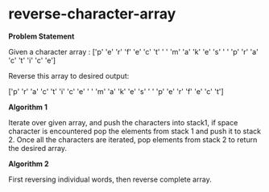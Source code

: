# reverse-character-array

**Problem Statement**

Given a character array : ['p' 'e' 'r' 'f' 'e' 'c' 't' ' ' 'm' 'a' 'k' 'e' 's' ' ' 'p' 'r' 'a' 'c' 't' 'i' 'c' 'e']

Reverse this array to desired output:

['p' 'r' 'a' 'c' 't' 'i' 'c' 'e' ' ' 'm' 'a' 'k' 'e' 's' ' ' 'p' 'e' 'r' 'f' 'e' 'c' 't']

**Algorithm 1**

Iterate over given array, and push the characters into stack1, if space character is encountered pop the elements from stack 1 and push it to stack 2.
Once all the characters are iterated, pop elements from stack 2 to return the desired array.

**Algorithm 2**

First reversing individual words, then reverse complete array.





